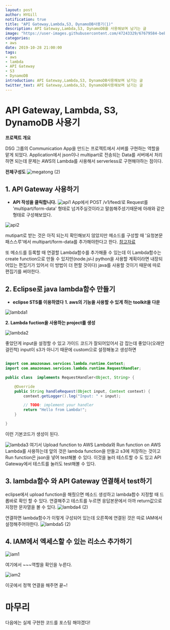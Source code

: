 ```yaml
---
layout: post
author: HYGill
notification: true
title: "API Gateway,Lambda,S3, DynamoDB사용기(1)"
description: API Gateway,Lambda,S3, DynamoDB를 사용해보며 남기는 글
image: "https://user-images.githubusercontent.com/47243329/67679584-beb9c100-f9cc-11e9-8b65-641e110409db.PNG"
categories:
- aws
date: 2019-10-28 21:00:00
tags:
- aws
- lambda
- API Gateway
- S3
- DynamoDB
introduction: API Gateway,Lambda,S3, DynamoDB사용해보며 남기는 글
twitter_text: API Gateway,Lambda,S3, DynamoDB사용해보며 남기는 글
---
```


# API Gateway, Lambda, S3, DynamoDB 사용기
**프로젝트 개요**

DSG 그룹의 Communication App을 만드는 프로젝트에서 서버를 구현하는 역할을 맡게 되었다. 
Application에서 json이나 multipart로 전송되는 Data를 서버에서 처리하면 되는데 문제는 AWS의 Lambda를 사용해서  serverless로 구현해야하는 점이다. 

 **전체구성도**
![megatong (2)](https://user-images.githubusercontent.com/47243329/67674623-5f55b400-f9c0-11e9-922b-11de47368b7f.PNG)






## 1. API Gateway 사용하기

- **API 작성을 클릭합니다.**
![api1](https://user-images.githubusercontent.com/47243329/67669902-257fb000-f9b6-11e9-9f14-c681659c5fdd.PNG)
App에서 POST /v1/feed/로 Request를 'multipart/form-data' 형태로 넘겨주실것이라고 말씀해주셨기때문에 아래와 같은 형태로 구성해보았다. 

![api2](https://user-images.githubusercontent.com/47243329/67670182-b6ef2200-f9b6-11e9-91c3-ed9a6b538dfd.PNG)

mutipart로 받는 것은 아직 되는지 확인해보지 않았지만 메소드를 구성할 때 '요청본문 패스스루'에서 multipart/form-data를 추가해야한다고 한다. [참고자료](http://devstory.ibksplatform.com/2017/12/aws-lambda-api-gateway-s3-api-3-api.html)

또 메소드를 등록할 때 연결할 Lambda함수를 추가해줄 수 있는데 이 Lambda함수는 create function으로 만들 수 있지만(node.js나 python을 사용할 계획이라면 내장되어있는 편집기가 있어서 이 방법이 더 편할 것이다)  java를 사용할 것이기 때문에 따로 편집기를 써야한다. 

<h2> 2.  Eclipse로 java lambda함수 만들기</h2>

- **eclipse STS를 이용하였다**
**1. aws의 기능을 사용할 수 있게 하는 toolkit을 다운**

![lambda1](https://user-images.githubusercontent.com/47243329/67670794-fec27900-f9b7-11e9-9314-e961cbd02d4f.PNG)

 **2. Lambda fuction을 사용하는 project를 생성** 

![lambda2](https://user-images.githubusercontent.com/47243329/67671104-97f18f80-f9b8-11e9-82c3-e1c03edadf80.PNG)

좋았던게  input을 설정할 수 있고 가이드 코드가 잘되어있어서 감 잡는데 좋았다(오래안걸린척)
input이 s3가 아니기 때문에 custom으로 설정해놓고 생성하면
```java

import com.amazonaws.services.lambda.runtime.Context;
import com.amazonaws.services.lambda.runtime.RequestHandler;

public class  implements RequestHandler<Object, String> {

    @Override
    public String handleRequest(Object input, Context context) {
        context.getLogger().log("Input: " + input);

        // TODO: implement your handler
        return "Hello from Lambda!";
    }

}
```
이런 기본코드가 생성이 된다.

![lambda3](https://user-images.githubusercontent.com/47243329/67671491-688f5280-f9b9-11e9-9d95-ef35e3f5c7b1.png)
여기서 Upload function to AWS Lambda와 Run function on AWS Lambda를 사용하는데
앞의 것은 lambda function을 만들고 s3에 저장하는 것이고 Run function은 json을 넣어 test해볼 수 있다. 
이것을 눌러 테스트할 수 도 있고 API Gateway에서 테스트를 눌러도 test해볼 수 있다.  

<h2> 3. lambda함수 와 API Gateway 연결해서 test하기 </h2>

eclipse에서 upload function을 해줬으면 메소드 생성하고 lambda함수 지정할 때 드롭바로 확인 할 수 있다.
연결해주고 테스트를 누르면 응답본문에서 아까 return값으로 지정한 문자열을 볼 수 있다.
![lambda4 (2)](https://user-images.githubusercontent.com/47243329/67674667-772d3800-f9c0-11e9-9e0c-f6cbc4cdd3a9.PNG)

연결하면 lambda함수가 이렇게 구성되어 있는데 오른쪽에 연결된 것은 따로 IAM에서 설정해주어야한다.
![lambda5 (2)](https://user-images.githubusercontent.com/47243329/67674997-5addcb00-f9c1-11e9-9ff9-b3fffd34cf70.PNG)

<h2> 4. IAM에서 엑세스할 수 있는 리소스 추가하기 </h2>

![iam1](https://user-images.githubusercontent.com/47243329/67672226-dbe59400-f9ba-11e9-82a0-f275f5b47c64.PNG)

여기에서 ~~~역할을 확인을 누른다.

![iam2](https://user-images.githubusercontent.com/47243329/67672307-00da0700-f9bb-11e9-8b9f-46fce616297c.PNG)

이곳에서 정책 연결을 해주면 끝~!



# 마무리
다음에는 실제 구현한 코드를 포스팅 해야겠다!
